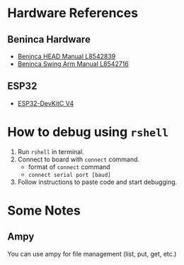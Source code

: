 # Hardware References

## Beninca Hardware
- [Beninca HEAD Manual L8542839](https://manuals.easygates.co.uk/PDF/beninca/Head_GBR3.pdf)
- [Beninca Swing Arm Manual L8542716](https://manuals.easygates.co.uk/PDF/misc/Bob_21ME__30ME_230v.pdf)

## ESP32
- [ESP32-DevKitC V4](https://docs.espressif.com/projects/esp-dev-kits/en/latest/esp32/esp32-devkitc/user_guide.html)

# How to debug using `rshell`
1. Run `rshell` in terminal.
2. Connect to board with `connect` command.
    - format of `connect` command
    - `connect serial port [baud]`
3. Follow instructions to paste code and start debugging.

# Some Notes
## Ampy
You can use ampy for file management (list, put, get, etc.)